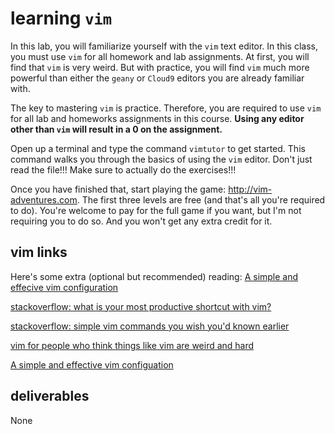 # learning `vim`

In this lab, you will familiarize yourself with the `vim` text editor.  In this class, you must use `vim` for all homework and lab assignments.  At first, you will find that `vim` is very weird.  But with practice, you will find `vim` much more powerful than either the `geany` or `Cloud9` editors you are already familiar with.  

The key to mastering `vim` is practice.  Therefore, you are required to use `vim` for all lab and homeworks assignments in this course.  **Using any editor other than `vim` will result in a 0 on the assignment.**

Open up a terminal and type the command `vimtutor` to get started.  This command walks you through the basics of using the `vim` editor.  Don't just read the file!!!  Make sure to actually do the exercises!!!

Once you have finished that, start playing the game: http://vim-adventures.com.
The first three levels are free (and that's all you're required to do).
You're welcome to pay for the full game if you want, but I'm not requiring you to do so.
And you won't get any extra credit for it.

## vim links

Here's some extra (optional but recommended) reading:
[A simple and effecive vim configuration](https://github.com/atan009/vimrc)

[stackoverflow: what is your most productive shortcut with vim?](http://stackoverflow.com/questions/1218390/what-is-your-most-productive-shortcut-with-vim)

[stackoverflow: simple vim commands you wish you'd known earlier](http://stackoverflow.com/questions/1276403/simple-vim-commands-you-wish-youd-known-earlier)

[vim for people who think things like vim are weird and hard](http://csswizardry.com/2014/06/vim-for-people-who-think-things-like-vim-are-weird-and-hard/)

[A simple and effective vim configuation](https://github.com/atan009/vimrc)

## deliverables

None
